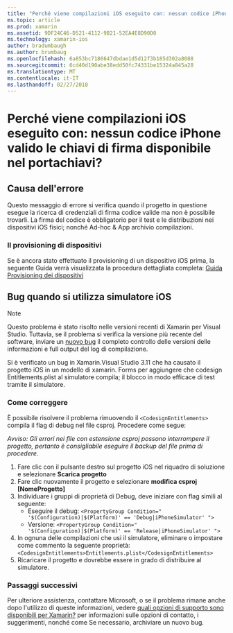 ```yaml
---
title: "Perché viene compilazioni iOS eseguito con: nessun codice iPhone valido le chiavi di firma disponibile nel portachiavi?"
ms.topic: article
ms.prod: xamarin
ms.assetid: 9DF24C46-D521-4112-9B21-52EA4E8D90D0
ms.technology: xamarin-ios
author: bradumbaugh
ms.author: brumbaug
ms.openlocfilehash: 6a853bc7186647dbdae1d5d12f3b185d302a8088
ms.sourcegitcommit: 6cd40d190abe38edd50fc74331be15324a845a28
ms.translationtype: MT
ms.contentlocale: it-IT
ms.lasthandoff: 02/27/2018
---
```

# <a name="why-does-my-ios-build-fail-with-no-valid-iphone-code-signing-keys-found-in-keychain"></a>Perché viene compilazioni iOS eseguito con: nessun codice iPhone valido le chiavi di firma disponibile nel portachiavi?

## <a name="cause-of-the-error"></a>Causa dell'errore
Questo messaggio di errore si verifica quando il progetto in questione esegue la ricerca di credenziali di firma codice valide ma non è possibile trovarli. La firma del codice è obbligatorio per il test e le distribuzioni nei dispositivi iOS fisici; nonché Ad-hoc & App archivio compilazioni. 


### <a name="provisioning-devices"></a>Il provisioning di dispositivi
Se è ancora stato effettuato il provisioning di un dispositivo iOS prima, la seguente Guida verrà visualizzata la procedura dettagliata completa: [Guida Provisioning dei dispositivi](~/ios/get-started/installation/device-provisioning/index.md)


## <a name="bug-when-using-ios-simulator"></a>Bug quando si utilizza simulatore iOS

> [!NOTE]
> Questo problema è stato risolto nelle versioni recenti di Xamarin per Visual Studio. Tuttavia, se il problema si verifica la versione più recente del software, inviare un [nuovo bug](~/cross-platform/troubleshooting/questions/howto-file-bug.md) il completo controllo delle versioni delle informazioni e full output del log di compilazione.


Si è verificato un bug in Xamarin.Visual Studio 3.11 che ha causato il progetto iOS in un modello di xamarin. Forms per aggiungere che codesign Entitlements.plist al simulatore compila; il blocco in modo efficace di test tramite il simulatore.

### <a name="how-to-fix"></a>Come correggere
È possibile risolvere il problema rimuovendo il `<CodesignEntitlements>` compila il flag di debug nel file csproj. Procedere come segue:

*Avviso: Gli errori nei file con estensione csproj possono interrompere il progetto, pertanto è consigliabile eseguire il backup del file prima di procedere.*

1. Fare clic con il pulsante destro sul progetto iOS nel riquadro di soluzione e selezionare **Scarica progetto**
2. Fare clic nuovamente il progetto e selezionare **modifica csproj [NomeProgetto]**
3. Individuare i gruppi di proprietà di Debug, deve iniziare con flag simili al seguente:
   - Eseguire il debug: `<PropertyGroup Condition=" '$(Configuration)|$(Platform)' == 'Debug|iPhoneSimulator' ">`
   - Versione: `<PropertyGroup Condition=" '$(Configuration)|$(Platform)' == 'Release|iPhoneSimulator' ">`
4. In ognuna delle compilazioni che usi il simulatore, eliminare o impostare come commento la seguente proprietà: `<CodesignEntitlements>Entitlements.plist</CodesignEntitlements>`
5. Ricaricare il progetto e dovrebbe essere in grado di distribuire al simulatore.

### <a name="next-steps"></a>Passaggi successivi
Per ulteriore assistenza, contattare Microsoft, o se il problema rimane anche dopo l'utilizzo di queste informazioni, vedere [quali opzioni di supporto sono disponibili per Xamarin?](~/cross-platform/troubleshooting/support-options.md) per informazioni sulle opzioni di contatto, i suggerimenti, nonché come Se necessario, archiviare un nuovo bug. 
